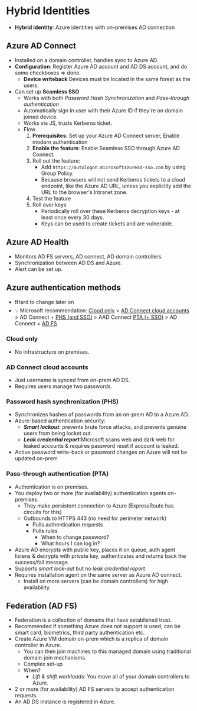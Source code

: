 # Hybrid Identities

- **Hybrid identity**: Azure identities with on-premises AD connection

## Azure AD Connect

- Installed on a domain controller, handles sync to Azure AD.
- **Configuration**: Register Azure AD account and AD DS account, and do some checkboxes => done.
  - **Device writeback** Devices must be located in the same forest as the users.
- Can set up **Seamless SSO**
  - Works with both *Password Hash Synchronization* and *Pass-through authentication*
  - Automatically sign in user with their Azure ID if they're on domain joined device.
  - Works via JS, trusts Kerberos ticket.
  - Flow
    1. **Prerequisites**: Set up your Azure AD Connect server, Enable modern authentication
    2. **Enable the feature**: Enable Seamless SSO through Azure AD Connect.
    3. Roll out the feature:
        - Add `https://autologon.microsoftazuread-sso.com` by using Group Policy.
        - Because browsers will not send Kerberos tickets to a cloud endpoint, like the Azure AD URL, unless you explicitly add the URL to the browser's Intranet zone.
    4. Test the feature
    5. Roll over keys
        - Periodically roll over these Kerberos decryption keys - at least once every 30 days.
        - Keys can be used to create tickets and are vulnerable.

## Azure AD Health

- Monitors AD FS servers, AD connect, AD domain controllers.
- Synchronization between AD DS and Azure.
- Alert can be set up.

## Azure authentication methods

- ❗Hard to change later on
- 💡 Microsoft recommendation: [Cloud only](#cloud-only) > [AD Connect cloud accounts](#ad-connect-cloud-accounts) > AD Connect + [PHS (and SSO)](#password-hash-synchronization-phs) > AAD Connect [PTA (+ SSO)](#pass-through-authentication-pta) > AD Connect + [AD FS](#federation-ad-fs)

### Cloud only

- No infrastructure on premises.

### AD Connect cloud accounts

- Just username is synced from on-prem AD DS.
- Requires users manage two passwords.

### Password hash synchronization (PHS)

- Synchronizes hashes of passwords from an on-prem AD to a Azure AD.
- Azure-based authentication security:
  - ***Smart lockout***: prevents brute force attacks, and prevents genuine users from being locket out.
  - ***Leak credential report***:Microsoft scans web and dark web for leaked accounts & requires password reset if account is leaked.
- Active password write-back or password changes on Azure will not be updated on-prem

### Pass-through authentication (PTA)

- Authentication is on premises.
- You deploy two or more (for availability) authentication agents on-premises.
  - They make persistent connection to Azure (ExpressRoute has circuits for this)
  - Outbounds to HTTPS 443 (no need for perimeter network)
    - Pulls authentication requests
    - Pulls rules
      - When to change password?
      - What hours I can log in?
- Azure AD encrypts with public key, places it on queue, auth agent listens & decrypts with private key, authenticates and returns back the success/fail message.
- Supports *smart lock-out* but no *leak credential report*.
- Requires installation agent on the same server as Azure AD connect.
  - Install on more servers (can be domain controllers) for high availability.

## Federation (AD FS)

- Federation is a collection of domains that have established trust.
- Recommended if something Azure does not support is used, can be smart card, biometrics, third party authentication etc.
- Create Azure VM domain on-prem which is a replica of domain controller in Azure.
  - You can then join machines to this managed domain using traditional domain-join mechanisms.
  - Complex set-up
  - When?
    - *Lift & shift workloads*: You move all of your domain controllers to Azure.
- 2 or more (for availability) AD FS servers to accept authentication requests.
- An AD DS instance is registered in Azure.
